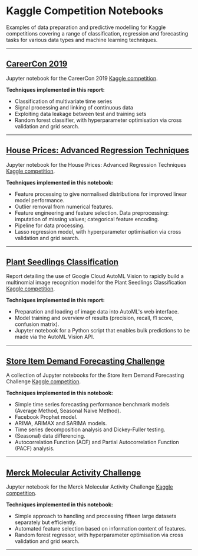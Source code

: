 # Kaggle Competition Notebooks

Examples of data preparation and predictive modelling for Kaggle competitions covering a range of classification, regression and forecasting tasks for various data types and machine learning techniques.

---

## [CareerCon 2019](CareerCon2019/CareerCon2019.ipynb)
Jupyter notebook for the CareerCon 2019 [Kaggle competition](https://www.kaggle.com/c/career-con-2019).

**Techniques implemented in this report:**
- Classification of multivariate time series
- Signal processing and linking of continuous data
- Exploiting data leakage between test and training sets
- Random forest classifier, with hyperparameter optimisation via cross validation and grid search.

---

## [House Prices: Advanced Regression Techniques](HousePricesAdvancedRegression/HousePricesLinearModel.ipynb)
Jupyter notebook for the House Prices: Advanced Regression Techniques [Kaggle competition](https://www.kaggle.com/c/house-prices-advanced-regression-techniques).

**Techniques implemented in this notebook:**
- Feature processing to give normalised distributions for improved linear model performance.
- Outlier removal from numerical features.
- Feature engineering and feature selection. Data preprocessing: imputation of missing values; categorical feature encoding.
- Pipeline for data processing.
- Lasso regression model, with hyperparameter optimisation via cross validation and grid search.

---

## [Plant Seedlings Classification](PlantSeedlingsClassification)
Report detailing the use of Google Cloud AutoML Vision to rapidly build a multinomial image recognition model for the Plant Seedlings Classification [Kaggle competition](https://www.kaggle.com/c/plant-seedlings-classification).

**Techniques implemented in this report:**
- Preparation and loading of image data into AutoML's web interface.
- Model training and overview of results (precision, recall, f1 score, confusion matrix).
- Jupyter notebook for a Python script that enables bulk predictions to be made via the AutoML Vision API.

---

## [Store Item Demand Forecasting Challenge](StoreItemDemand)
A collection of Jupyter notebooks for the Store Item Demand Forecasting Challenge [Kaggle competition](https://www.kaggle.com/c/demand-forecasting-kernels-only).

**Techniques implemented in this notebook:**
- Simple time series forecasting performance benchmark models (Average Method, Seasonal Naive Method).
- Facebook Prophet model.
- ARIMA, ARIMAX and SARIMA models.
- Time series decomposition analysis and Dickey-Fuller testing.
- (Seasonal) data differencing.
- Autocorrelation Function (ACF) and Partial Autocorrelation Function (PACF) analysis.

---

## [Merck Molecular Activity Challenge](MolecularActivity/MolecularActivity.ipynb)
Jupyter notebook for the Merck Molecular Activity Challenge [Kaggle competition](https://www.kaggle.com/c/MerckActivity).

**Techniques implemented in this notebook:**
- Simple approach to handling and processing fifteen large datasets separately but efficiently.
- Automated feature selection based on information content of features.
- Random forest regressor, with hyperparameter optimisation via cross validation and grid search.

---
